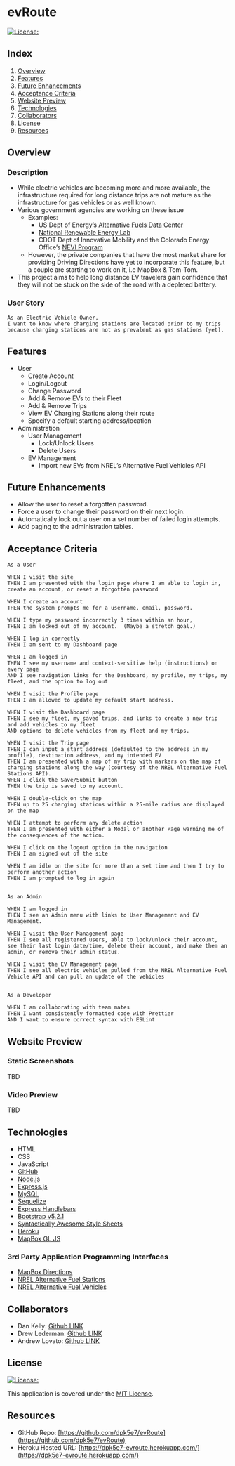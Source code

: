 # evRoute

[![License:](https://img.shields.io/badge/License-MIT-yellow.svg)](https://opensource.org/licenses/MIT)

## Index

1. [Overview](#overview)
2. [Features](#features)
3. [Future Enhancements](#future-enhancements)
4. [Acceptance Criteria](#acceptance-criteria)
5. [Website Preview](#website-preview)
6. [Technologies](#technologies)
7. [Collaborators](#collaborators)
8. [License](#license)
9. [Resources](#resources)

## Overview

### Description

- While electric vehicles are becoming more and more available, the infrastructure required for long distance trips are not mature as the infrastructure for gas vehicles or as well known. 
- Various government agencies are working on these issue
	- Examples:
		- US Dept of Energy’s [Alternative Fuels Data Center](https://afdc.energy.gov/)
		- [National Renewable Energy Lab](https://developer.nrel.gov/)
		- CDOT Dept of Innovative Mobility and the Colorado Energy Office’s [NEVI Program](https://www.codot.gov/programs/innovativemobility/electrification/nevi-plan)
	- However, the private companies that have the most market share for providing Driving Directions have yet to incorporate this feature, but a couple are starting to work on it, i.e MapBox & Tom-Tom.
- This project aims to help long distance EV travelers gain confidence that they will not be stuck on the side of the road with a depleted battery.

### User Story

```
As an Electric Vehicle Owner,
I want to know where charging stations are located prior to my trips
because charging stations are not as prevalent as gas stations (yet).
```

## Features

- User
	- Create Account
	- Login/Logout
	- Change Password
	- Add & Remove EVs to their Fleet
	- Add & Remove Trips
	- View EV Charging Stations along their route
	- Specify a default starting address/location
- Administration
	- User Management
		- Lock/Unlock Users
		- Delete Users
	- EV Management
		- Import new EVs from NREL’s Alternative Fuel Vehicles API

## Future Enhancements

- Allow the user to reset a forgotten password.
- Force a user to change their password on their next login.
- Automatically lock out a user on a set number of failed login attempts.
- Add paging to the administration tables.

## Acceptance Criteria

```
As a User

WHEN I visit the site
THEN I am presented with the login page where I am able to login in, create an account, or reset a forgotten password

WHEN I create an account
THEN the system prompts me for a username, email, password.

WHEN I type my password incorrectly 3 times within an hour,
THEN I am locked out of my account.  (Maybe a stretch goal.)

WHEN I log in correctly
THEN I am sent to my Dashboard page 

WHEN I am logged in
THEN I see my username and context-sensitive help (instructions) on every page
AND I see navigation links for the Dashboard, my profile, my trips, my fleet, and the option to log out

WHEN I visit the Profile page
THEN I am allowed to update my default start address.

WHEN I visit the Dashboard page
THEN I see my fleet, my saved trips, and links to create a new trip and add vehicles to my fleet
AND options to delete vehicles from my fleet and my trips.

WHEN I visit the Trip page
THEN I can input a start address (defaulted to the address in my profile), destination address, and my intended EV
THEN I am presented with a map of my trip with markers on the map of charging stations along the way (courtesy of the NREL Alternative Fuel Stations API).
WHEN I click the Save/Submit button
THEN the trip is saved to my account.

WHEN I double-click on the map
THEN up to 25 charging stations within a 25-mile radius are displayed on the map

WHEN I attempt to perform any delete action
THEN I am presented with either a Modal or another Page warning me of the consequences of the action.

WHEN I click on the logout option in the navigation
THEN I am signed out of the site

WHEN I am idle on the site for more than a set time and then I try to perform another action
THEN I am prompted to log in again


As an Admin

WHEN I am logged in
THEN I see an Admin menu with links to User Management and EV Management.

WHEN I visit the User Management page
THEN I see all registered users, able to lock/unlock their account, see their last login date/time, delete their account, and make them an admin, or remove their admin status.

WHEN I visit the EV Management page
THEN I see all electric vehicles pulled from the NREL Alternative Fuel Vehicle API and can pull an update of the vehicles


As a Developer

WHEN I am collaborating with team mates
THEN I want consistently formatted code with Prettier
AND I want to ensure correct syntax with ESLint
```

## Website Preview

### Static Screenshots

TBD

### Video Preview

TBD

## Technologies

- HTML
- CSS
- JavaScript
- [GitHub](https://www.github.com)
- [Node.js](https://nodejs.org/)
- [Express.js](https://expressjs.com/)
- [MySQL](https://www.mysql.com/)
- [Sequelize](https://sequelize.org/)
- [Express Handlebars](https://www.npmjs.com/package/express-handlebars)
- [Bootstrap v5.2.1](https://www.getbootstrap.com)
- [Syntactically Awesome Style Sheets](https://sass-lang.com/)
- [Heroku](https://www.heroku.com/)
- [MapBox GL JS](https://docs.mapbox.com/mapbox-gl-js/guides/)

### 3rd Party Application Programming Interfaces

- [MapBox Directions](https://docs.mapbox.com/api/navigation/directions/)
- [NREL Alternative Fuel Stations](https://developer.nrel.gov/docs/transportation/alt-fuel-stations-v1/)
- [NREL Alternative Fuel Vehicles](https://developer.nrel.gov/docs/transportation/vehicles-v1/)

## Collaborators

- Dan Kelly: [Github LINK](https://github.com/dpk5e7)
- Drew Lederman: [Github LINK](https://github.com/TREWSKII)
- Andrew Lovato: [Github LINK](https://github.com/drewlovato)

## License

[![License:](https://img.shields.io/badge/License-MIT-yellow.svg)](https://opensource.org/licenses/MIT)

This application is covered under the [MIT License](https://opensource.org/licenses/MIT).

## Resources

- GitHub Repo: [https://github.com/dpk5e7/evRoute](https://github.com/dpk5e7/evRoute)
- Heroku Hosted URL: [https://dpk5e7-evroute.herokuapp.com/](https://dpk5e7-evroute.herokuapp.com/)
